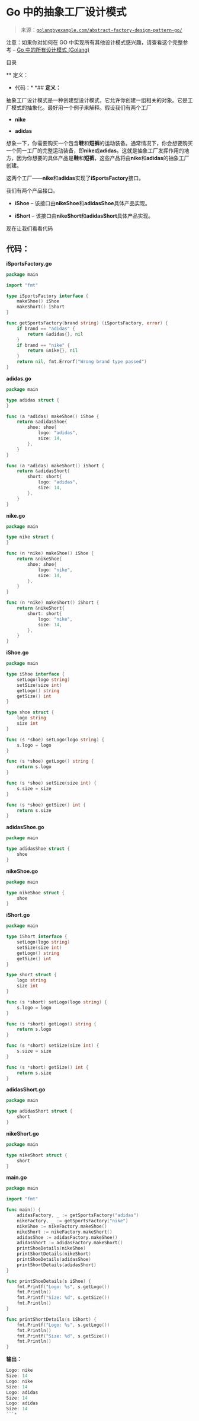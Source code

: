 <!--yml

分类：未分类

日期：2024-10-13 06:01:47

-->

# Go 中的抽象工厂设计模式

> 来源：[`golangbyexample.com/abstract-factory-design-pattern-go/`](https://golangbyexample.com/abstract-factory-design-pattern-go/)

注意：如果你对如何在 GO 中实现所有其他设计模式感兴趣，请查看这个完整参考 – [Go 中的所有设计模式 (Golang)](https://golangbyexample.com/all-design-patterns-golang/)

目录

**   定义：

+   代码：*  *## **定义：**

抽象工厂设计模式是一种创建型设计模式，它允许你创建一组相关的对象。它是工厂模式的抽象化。最好用一个例子来解释。假设我们有两个工厂

+   **nike**

+   **adidas**

想象一下，你需要购买一个包含**鞋**和**短裤**的运动装备。通常情况下，你会想要购买一个同一工厂的完整运动装备，即**nike**或**adidas**。这就是抽象工厂发挥作用的地方，因为你想要的具体产品是**鞋**和**短裤**，这些产品将由**nike**和**adidas**的抽象工厂创建。

这两个工厂——**nike**和**adidas**实现了**iSportsFactory**接口。

我们有两个产品接口。

+   **iShoe** – 该接口由**nikeShoe**和**adidasShoe**具体产品实现。

+   **iShort** – 该接口由**nikeShort**和**adidasShort**具体产品实现。

现在让我们看看代码

## **代码：**

**iSportsFactory.go**

```go
package main

import "fmt"

type iSportsFactory interface {
    makeShoe() iShoe
    makeShort() iShort
}

func getSportsFactory(brand string) (iSportsFactory, error) {
    if brand == "adidas" {
        return &adidas{}, nil
    }
    if brand == "nike" {
        return &nike{}, nil
    }
    return nil, fmt.Errorf("Wrong brand type passed")
}
```

**adidas.go**

```go
package main

type adidas struct {
}

func (a *adidas) makeShoe() iShoe {
    return &adidasShoe{
        shoe: shoe{
            logo: "adidas",
            size: 14,
        },
    }
}

func (a *adidas) makeShort() iShort {
    return &adidasShort{
        short: short{
            logo: "adidas",
            size: 14,
        },
    }
} 
```

**nike.go**

```go
package main

type nike struct {
}

func (n *nike) makeShoe() iShoe {
    return &nikeShoe{
        shoe: shoe{
            logo: "nike",
            size: 14,
        },
    }
}

func (n *nike) makeShort() iShort {
    return &nikeShort{
        short: short{
            logo: "nike",
            size: 14,
        },
    }
}
```

**iShoe.go**

```go
package main

type iShoe interface {
    setLogo(logo string)
    setSize(size int)
    getLogo() string
    getSize() int
}

type shoe struct {
    logo string
    size int
}

func (s *shoe) setLogo(logo string) {
    s.logo = logo
}

func (s *shoe) getLogo() string {
    return s.logo
}

func (s *shoe) setSize(size int) {
    s.size = size
}

func (s *shoe) getSize() int {
    return s.size
} 
```

**adidasShoe.go**

```go
package main

type adidasShoe struct {
	shoe
} 
```

**nikeShoe.go**

```go
package main

type nikeShoe struct {
    shoe
}
```

**iShort.go**

```go
package main

type iShort interface {
    setLogo(logo string)
    setSize(size int)
    getLogo() string
    getSize() int
}

type short struct {
    logo string
    size int
}

func (s *short) setLogo(logo string) {
    s.logo = logo
}

func (s *short) getLogo() string {
    return s.logo
}

func (s *short) setSize(size int) {
    s.size = size
}

func (s *short) getSize() int {
    return s.size
}
```

**adidasShort.go**

```go
package main

type adidasShort struct {
    short
}
```

**nikeShort.go**

```go
package main

type nikeShort struct {
    short
}
```

**main.go**

```go
package main

import "fmt"

func main() {
    adidasFactory, _ := getSportsFactory("adidas")
    nikeFactory, _ := getSportsFactory("nike")
    nikeShoe := nikeFactory.makeShoe()
    nikeShort := nikeFactory.makeShort()
    adidasShoe := adidasFactory.makeShoe()
    adidasShort := adidasFactory.makeShort()
    printShoeDetails(nikeShoe)
    printShortDetails(nikeShort)
    printShoeDetails(adidasShoe)
    printShortDetails(adidasShort)
}

func printShoeDetails(s iShoe) {
    fmt.Printf("Logo: %s", s.getLogo())
    fmt.Println()
    fmt.Printf("Size: %d", s.getSize())
    fmt.Println()
}

func printShortDetails(s iShort) {
    fmt.Printf("Logo: %s", s.getLogo())
    fmt.Println()
    fmt.Printf("Size: %d", s.getSize())
    fmt.Println()
}
```

**输出：**

```go
Logo: nike
Size: 14
Logo: nike
Size: 14
Logo: adidas
Size: 14
Logo: adidas
Size: 14
```*
